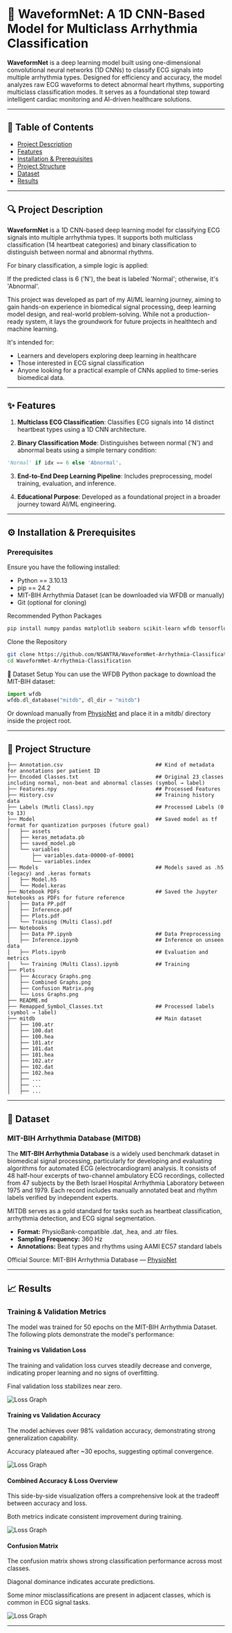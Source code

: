# 📌 WaveformNet: A 1D CNN-Based Model for Multiclass Arrhythmia Classification

**WaveformNet** is a deep learning model built using one-dimensional convolutional neural networks (1D CNNs) to classify ECG signals into multiple arrhythmia types. Designed for efficiency and accuracy, the model analyzes raw ECG waveforms to detect abnormal heart rhythms, supporting multiclass classification modes. It serves as a foundational step toward intelligent cardiac monitoring and AI-driven healthcare solutions.

---

## 📖 Table of Contents
- [Project Description](#-project-description)
- [Features](#-features)
- [Installation & Prerequisites](#️-installation--prerequisites)
- [Project Structure](#-project-structure)
- [Dataset](#-dataset)
- [Results](#-results)

---

## 🔍 Project Description

**WaveformNet** is a 1D CNN-based deep learning model for classifying ECG signals into multiple arrhythmia types. It supports both multiclass classification (14 heartbeat categories) and binary classification to distinguish between normal and abnormal rhythms.

For binary classification, a simple logic is applied:

If the predicted class is 6 ('N'), the beat is labeled 'Normal'; otherwise, it's 'Abnormal'.

This project was developed as part of my AI/ML learning journey, aiming to gain hands-on experience in biomedical signal processing, deep learning model design, and real-world problem-solving. While not a production-ready system, it lays the groundwork for future projects in healthtech and machine learning.

It's intended for:

- Learners and developers exploring deep learning in healthcare
- Those interested in ECG signal classification
- Anyone looking for a practical example of CNNs applied to time-series biomedical data.

---

## ✨ Features

1. **Multiclass ECG Classification**: Classifies ECG signals into 14 distinct heartbeat types using a 1D CNN architecture.

2. **Binary Classification Mode**: Distinguishes between normal ('N') and abnormal beats using a simple ternary condition:
```python
'Normal' if idx == 6 else 'Abnormal'.
```

3. **End-to-End Deep Learning Pipeline**: Includes preprocessing, model training, evaluation, and inference.

4. **Educational Purpose**: Developed as a foundational project in a broader journey toward AI/ML engineering.

---

## ⚙️ Installation & Prerequisites
### Prerequisites
Ensure you have the following installed:

- Python == 3.10.13
- pip == 24.2
- MIT-BIH Arrhythmia Dataset (can be downloaded via WFDB or manually)
- Git (optional for cloning)

Recommended Python Packages
```bash
pip install numpy pandas matplotlib seaborn scikit-learn wfdb tensorflow
```

Clone the Repository
```bash
git clone https://github.com/NSANTRA/WaveformNet-Arrhythmia-Classification.git
cd WaveformNet-Arrhythmia-Classification
```

📂 Dataset Setup
You can use the WFDB Python package to download the MIT-BIH dataset:

```python
import wfdb
wfdb.dl_database("mitdb", dl_dir = "mitdb")
```
Or download manually from [PhysioNet](#-dataset) and place it in a mitdb/ directory inside the project root.

---

## 📁 Project Structure

```tree
├── Annotation.csv                              ## Kind of metadata for annotations per patient ID
├── Encoded Classes.txt                         ## Original 23 classes including normal, non-beat and abnormal classes (symbol → label)
├── Features.npy                                ## Processed Features
├── History.csv                                 ## Training history data
├── Labels (Mutli Class).npy                    ## Processed Labels (0 to 13)
├── Model                                       ## Saved model as tf format for quantization purposes (future goal)
│   ├── assets
│   ├── keras_metadata.pb
│   ├── saved_model.pb
│   └── variables
│       ├── variables.data-00000-of-00001
│       └── variables.index
├── Models                                      ## Models saved as .h5 (legacy) and .keras formats
│   ├── Model.h5
│   └── Model.keras
├── Notebook PDFs                               ## Saved the Jupyter Notebooks as PDFs for future reference
│   ├── Data PP.pdf
│   ├── Inference.pdf
│   ├── Plots.pdf
│   └── Training (Multi Class).pdf
├── Notebooks
│   ├── Data PP.ipynb                           ## Data Preprocessing
│   ├── Inference.ipynb                         ## Inference on unseen data
│   ├── Plots.ipynb                             ## Evaluation and metrics
│   └── Training (Multi Class).ipynb            ## Training
├── Plots
│   ├── Accuracy Graphs.png
│   ├── Combined Graphs.png
│   ├── Confusion Matrix.png
│   └── Loss Graphs.png
├── README.md
├── Remapped_Symbol_Classes.txt                 ## Processed labels (symbol → label)
├── mitdb                                       ## Main dataset
│   ├── 100.atr
│   ├── 100.dat
│   ├── 100.hea
│   ├── 101.atr
│   ├── 101.dat
│   ├── 101.hea
│   ├── 102.atr
│   ├── 102.dat
│   ├── 102.hea	
│   ├── ...
│   ├── ...
│   ├── ...
```

---

## 🧬 Dataset

### MIT-BIH Arrhythmia Database (MITDB)
The **MIT-BIH Arrhythmia Database** is a widely used benchmark dataset in biomedical signal processing, particularly for developing and evaluating algorithms for automated ECG (electrocardiogram) analysis. It consists of 48 half-hour excerpts of two-channel ambulatory ECG recordings, collected from 47 subjects by the Beth Israel Hospital Arrhythmia Laboratory between 1975 and 1979. Each record includes manually annotated beat and rhythm labels verified by independent experts.

MITDB serves as a gold standard for tasks such as heartbeat classification, arrhythmia detection, and ECG signal segmentation.

- **Format:** PhysioBank-compatible .dat, .hea, and .atr files.
- **Sampling Frequency:** 360 Hz
- **Annotations:** Beat types and rhythms using AAMI EC57 standard labels

Official Source:
MIT-BIH Arrhythmia Database — [PhysioNet](https://physionet.org/content/mitdb/1.0.0/)

---

## 📈 Results

### Training & Validation Metrics
The model was trained for 50 epochs on the MIT-BIH Arrhythmia Dataset. The following plots demonstrate the model's performance:

#### Training vs Validation Loss

The training and validation loss curves steadily decrease and converge, indicating proper learning and no signs of overfitting.

Final validation loss stabilizes near zero.

![Loss Graph](Plots/Loss%20Graphs.png)

#### Training vs Validation Accuracy

The model achieves over 98% validation accuracy, demonstrating strong generalization capability.

Accuracy plateaued after ~30 epochs, suggesting optimal convergence.

![Loss Graph](Plots/Accuracy%20Graphs.png)

#### Combined Accuracy & Loss Overview

This side-by-side visualization offers a comprehensive look at the tradeoff between accuracy and loss.

Both metrics indicate consistent improvement during training.

![Loss Graph](Plots/Combined%20Graphs.png)

#### Confusion Matrix

The confusion matrix shows strong classification performance across most classes.

Diagonal dominance indicates accurate predictions.

Some minor misclassifications are present in adjacent classes, which is common in ECG signal tasks.

![Loss Graph](Plots/Confusion%20Matrix.png)

---